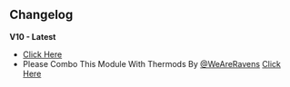 ## Changelog
**V10 - Latest**
* [Click Here](https://t.me/yudhapunyasaha/107)
* Please Combo This Module With Thermods By [@WeAreRavens](https://t.me/weareravens) [Click Here](https://t.me/WeAreRavenS/422)
